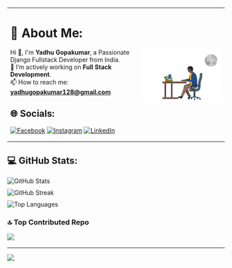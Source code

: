 <table style="border:none;">
<tr>
   
<td style="width: 60%; vertical-align: top;border:none;">
      
# 💫 About Me:
Hi 👋, I'm **Yadhu Gopakumar**, a Passionate Django Fullstack Developer from India.<br>
      🔭 I’m actively working on **Full Stack Development**.<br>
      📫 How to reach me: **yadhugopakumar128@gmail.com**<br>
## 🌐 Socials:
[![Facebook](https://img.shields.io/badge/Facebook-%231877F2.svg?logo=Facebook&logoColor=white)](https://www.facebook.com/yadhu.gopakumar.9/) 
      [![Instagram](https://img.shields.io/badge/Instagram-%23E4405F.svg?logo=Instagram&logoColor=white)](https://instagram.com/yadh_u____) 
      [![LinkedIn](https://img.shields.io/badge/LinkedIn-%230077B5.svg?logo=linkedin&logoColor=white)](https://www.linkedin.com/in/yadhu-gopakumar-40a97520a/)

</td>

<td style="width: 40%; text-align: center;border:none;">
      <img src="https://raw.githubusercontent.com/Yadhu-gopakumar/Myportfolio/177642d2761f0d1f4ab2cbd345bdec87f59de7ee/src/components/assets/hero.svg" 
           alt="Hero Image" 
           style="max-width: 100%; height: auto;">
    </td>
  </tr>
</table>


## 💻 GitHub Stats:

<div style="display: flex; flex-wrap: wrap; justify-content: center; gap: 10px;">
  <img src="https://github-readme-stats.vercel.app/api?username=Yadhu-gopakumar&theme=dark&hide_border=false&include_all_commits=true&count_private=true" alt="GitHub Stats" style="max-width: 100%; flex: 1 1 300px; height: auto;">
  <img src="https://github-readme-streak-stats.herokuapp.com/?user=Yadhu-gopakumar&theme=dark&hide_border=false" alt="GitHub Streak" style="max-width: 100%; flex: 1 1 300px; height: auto;">
  <img src="https://github-readme-stats.vercel.app/api/top-langs/?username=Yadhu-gopakumar&theme=dark&hide_border=false&include_all_commits=true&count_private=true&layout=compact" alt="Top Languages" style="max-width: 100%; flex: 1 1 300px; height: auto;">
</div>

### 🔝 Top Contributed Repo
![](https://github-contributor-stats.vercel.app/api?username=Yadhu-gopakumar&limit=5&theme=dark&combine_all_yearly_contributions=true)

---
[![](https://visitcount.itsvg.in/api?id=Yadhu-gopakumar&icon=0&color=2)](https://visitcount.itsvg.in)
